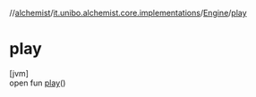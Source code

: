 //[alchemist](../../../index.md)/[it.unibo.alchemist.core.implementations](../index.md)/[Engine](index.md)/[play](play.md)

# play

[jvm]\
open fun [play](play.md)()
